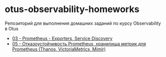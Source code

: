 # otus-observability-homeworks
Репозиторий для выполнения домашних заданий по курсу Observability в Otus

- [03 - Prometheus - Exporters, Service Discovery](03-Prometheus-exporters/README.md)
- [05 - Отказоустойчивость Prometheus, хранилища метрик для Prometheus (Thanos, VictoriaMetrics, Mimir)](05-highavailability-prometheus/README.md)